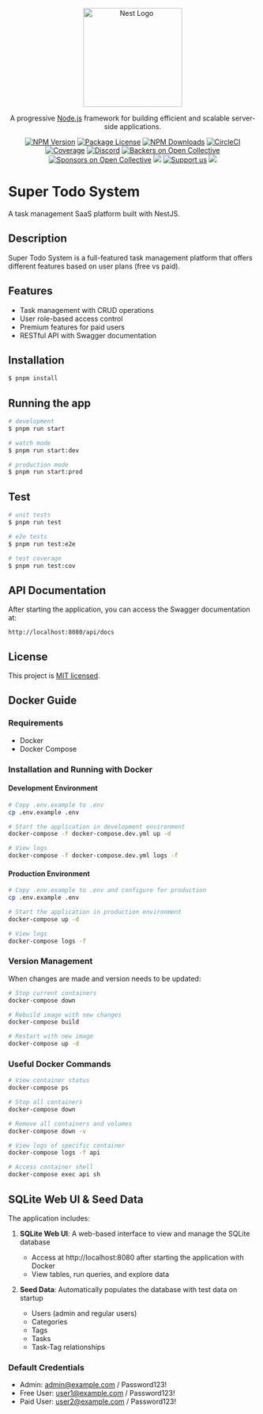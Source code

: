 <p align="center">
  <a href="http://nestjs.com/" target="blank"><img src="https://nestjs.com/img/logo-small.svg" width="200" alt="Nest Logo" /></a>
</p>

[circleci-image]: https://img.shields.io/circleci/build/github/nestjs/nest/master?token=abc123def456
[circleci-url]: https://circleci.com/gh/nestjs/nest

  <p align="center">A progressive <a href="http://nodejs.org" target="_blank">Node.js</a> framework for building efficient and scalable server-side applications.</p>
    <p align="center">
<a href="https://www.npmjs.com/~nestjscore" target="_blank"><img src="https://img.shields.io/npm/v/@nestjs/core.svg" alt="NPM Version" /></a>
<a href="https://www.npmjs.com/~nestjscore" target="_blank"><img src="https://img.shields.io/npm/l/@nestjs/core.svg" alt="Package License" /></a>
<a href="https://www.npmjs.com/~nestjscore" target="_blank"><img src="https://img.shields.io/npm/dm/@nestjs/common.svg" alt="NPM Downloads" /></a>
<a href="https://circleci.com/gh/nestjs/nest" target="_blank"><img src="https://img.shields.io/circleci/build/github/nestjs/nest/master" alt="CircleCI" /></a>
<a href="https://coveralls.io/github/nestjs/nest?branch=master" target="_blank"><img src="https://coveralls.io/repos/github/nestjs/nest/badge.svg?branch=master#9" alt="Coverage" /></a>
<a href="https://discord.gg/G7Qnnhy" target="_blank"><img src="https://img.shields.io/badge/discord-online-brightgreen.svg" alt="Discord"/></a>
<a href="https://opencollective.com/nest#backer" target="_blank"><img src="https://opencollective.com/nest/backers/badge.svg" alt="Backers on Open Collective" /></a>
<a href="https://opencollective.com/nest#sponsor" target="_blank"><img src="https://opencollective.com/nest/sponsors/badge.svg" alt="Sponsors on Open Collective" /></a>
  <a href="https://paypal.me/kamilmysliwiec" target="_blank"><img src="https://img.shields.io/badge/Donate-PayPal-ff3f59.svg"/></a>
    <a href="https://opencollective.com/nest#sponsor"  target="_blank"><img src="https://img.shields.io/badge/Support%20us-Open%20Collective-41B883.svg" alt="Support us"></a>
  <a href="https://twitter.com/nestframework" target="_blank"><img src="https://img.shields.io/twitter/follow/nestframework.svg?style=social&label=Follow"></a>
</p>
  <!--[![Backers on Open Collective](https://opencollective.com/nest/backers/badge.svg)](https://opencollective.com/nest#backer)
  [![Sponsors on Open Collective](https://opencollective.com/nest/sponsors/badge.svg)](https://opencollective.com/nest#sponsor)-->

# Super Todo System

A task management SaaS platform built with NestJS.

## Description

Super Todo System is a full-featured task management platform that offers different features based on user plans (free vs paid).

## Features

- Task management with CRUD operations
- User role-based access control
- Premium features for paid users
- RESTful API with Swagger documentation

## Installation

```bash
$ pnpm install
```

## Running the app

```bash
# development
$ pnpm run start

# watch mode
$ pnpm run start:dev

# production mode
$ pnpm run start:prod
```

## Test

```bash
# unit tests
$ pnpm run test

# e2e tests
$ pnpm run test:e2e

# test coverage
$ pnpm run test:cov
```

## API Documentation

After starting the application, you can access the Swagger documentation at:

```
http://localhost:8080/api/docs
```

## License

This project is [MIT licensed](LICENSE).

## Docker Guide

### Requirements
- Docker
- Docker Compose

### Installation and Running with Docker

#### Development Environment

```bash
# Copy .env.example to .env
cp .env.example .env

# Start the application in development environment
docker-compose -f docker-compose.dev.yml up -d

# View logs
docker-compose -f docker-compose.dev.yml logs -f
```

#### Production Environment

```bash
# Copy .env.example to .env and configure for production
cp .env.example .env

# Start the application in production environment
docker-compose up -d

# View logs
docker-compose logs -f
```

### Version Management

When changes are made and version needs to be updated:

```bash
# Stop current containers
docker-compose down

# Rebuild image with new changes
docker-compose build

# Restart with new image
docker-compose up -d
```

### Useful Docker Commands

```bash
# View container status
docker-compose ps

# Stop all containers
docker-compose down

# Remove all containers and volumes
docker-compose down -v

# View logs of specific container
docker-compose logs -f api

# Access container shell
docker-compose exec api sh
```

## SQLite Web UI & Seed Data

The application includes:

1. **SQLite Web UI**: A web-based interface to view and manage the SQLite database
   - Access at http://localhost:8080 after starting the application with Docker
   - View tables, run queries, and explore data

2. **Seed Data**: Automatically populates the database with test data on startup
   - Users (admin and regular users)
   - Categories
   - Tags
   - Tasks
   - Task-Tag relationships

### Default Credentials

- Admin: admin@example.com / Password123!
- Free User: user1@example.com / Password123!
- Paid User: user2@example.com / Password123!
